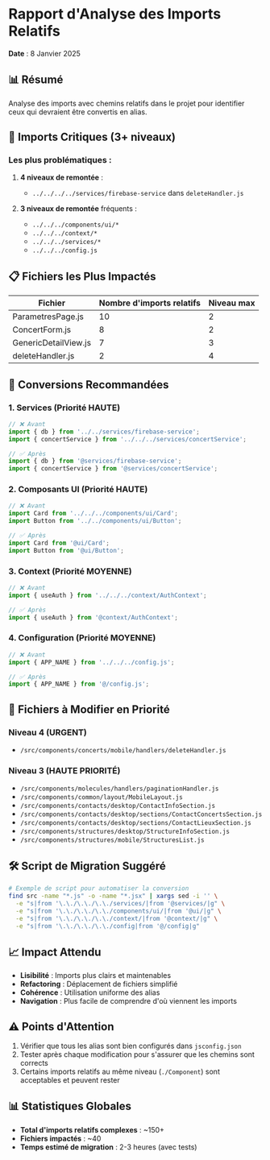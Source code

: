 # Rapport d'Analyse des Imports Relatifs

**Date** : 8 Janvier 2025

## 📊 Résumé

Analyse des imports avec chemins relatifs dans le projet pour identifier ceux qui devraient être convertis en alias.

## 🔴 Imports Critiques (3+ niveaux)

### Les plus problématiques :

1. **4 niveaux de remontée** :
   - `../../../../services/firebase-service` dans `deleteHandler.js`

2. **3 niveaux de remontée** fréquents :
   - `../../../components/ui/*`
   - `../../../context/*`
   - `../../../services/*`
   - `../../../config.js`

## 📋 Fichiers les Plus Impactés

| Fichier | Nombre d'imports relatifs | Niveau max |
|---------|--------------------------|-------------|
| ParametresPage.js | 10 | 2 |
| ConcertForm.js | 8 | 2 |
| GenericDetailView.js | 7 | 3 |
| deleteHandler.js | 2 | 4 |

## 🎯 Conversions Recommandées

### 1. Services (Priorité HAUTE)
```javascript
// ❌ Avant
import { db } from '../../services/firebase-service';
import { concertService } from '../../../services/concertService';

// ✅ Après
import { db } from '@services/firebase-service';
import { concertService } from '@services/concertService';
```

### 2. Composants UI (Priorité HAUTE)
```javascript
// ❌ Avant
import Card from '../../../components/ui/Card';
import Button from '../../components/ui/Button';

// ✅ Après
import Card from '@ui/Card';
import Button from '@ui/Button';
```

### 3. Context (Priorité MOYENNE)
```javascript
// ❌ Avant
import { useAuth } from '../../../context/AuthContext';

// ✅ Après
import { useAuth } from '@context/AuthContext';
```

### 4. Configuration (Priorité MOYENNE)
```javascript
// ❌ Avant
import { APP_NAME } from '../../../config.js';

// ✅ Après
import { APP_NAME } from '@/config.js';
```

## 📁 Fichiers à Modifier en Priorité

### Niveau 4 (URGENT)
- `/src/components/concerts/mobile/handlers/deleteHandler.js`

### Niveau 3 (HAUTE PRIORITÉ)
- `/src/components/molecules/handlers/paginationHandler.js`
- `/src/components/common/layout/MobileLayout.js`
- `/src/components/contacts/desktop/ContactInfoSection.js`
- `/src/components/contacts/desktop/sections/ContactConcertsSection.js`
- `/src/components/contacts/desktop/sections/ContactLieuxSection.js`
- `/src/components/structures/desktop/StructureInfoSection.js`
- `/src/components/structures/mobile/StructuresList.js`

## 🛠️ Script de Migration Suggéré

```bash
# Exemple de script pour automatiser la conversion
find src -name "*.js" -o -name "*.jsx" | xargs sed -i '' \
  -e "s|from '\.\./\.\./\.\./services/|from '@services/|g" \
  -e "s|from '\.\./\.\./\.\./components/ui/|from '@ui/|g" \
  -e "s|from '\.\./\.\./\.\./context/|from '@context/|g" \
  -e "s|from '\.\./\.\./\.\./config|from '@/config|g"
```

## 📈 Impact Attendu

- **Lisibilité** : Imports plus clairs et maintenables
- **Refactoring** : Déplacement de fichiers simplifié
- **Cohérence** : Utilisation uniforme des alias
- **Navigation** : Plus facile de comprendre d'où viennent les imports

## ⚠️ Points d'Attention

1. Vérifier que tous les alias sont bien configurés dans `jsconfig.json`
2. Tester après chaque modification pour s'assurer que les chemins sont corrects
3. Certains imports relatifs au même niveau (`./Component`) sont acceptables et peuvent rester

## 📊 Statistiques Globales

- **Total d'imports relatifs complexes** : ~150+
- **Fichiers impactés** : ~40
- **Temps estimé de migration** : 2-3 heures (avec tests)